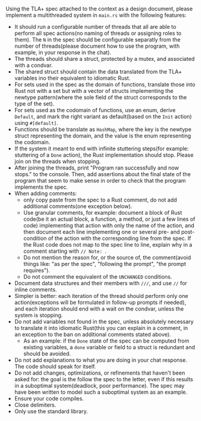 Using the TLA+ spec attached to the context as a design document, 
please implement a multithreaded system in `main.rs` with the following features:

- It should run a configurable number of threads that all are able to perform all spec actions(no naming of threads or assigning roles to them). The `N` in the spec should be configurable separatly from the number of threads(please document how to use the program, with example, in your response in the chat).
- The threads should share a struct, protected by a mutex, and associated with a condvar.
- The shared struct should contain the data translated from the TLA+ variables ino their equivalent to idiomatic Rust.
- For sets used in the spec as the domain of functions, translate those into Rust not with a set but with a vector of structs implementing the newtype pattern(where the sole field of the struct corresponds to the type of the set).
- For sets used as the codomain of functions, use an enum, derive `Default`, and mark the right variant as default(based on the `Init` action) using `#[default]`. 
- Functions should be translate as `HashMap`, where the key is the newtype struct representing the domain, and the value is the enum representing the codomain.
- If the system it meant to end with infinite stuttering steps(for example: stuttering of a `Done` action), the Rust implementation should stop. Please join on the threads when stopping.
- After joining the threads, print "Program ran successfully and now stops." to the console. Then, add assertions about the final state of the program that seem to make sense in order to check that the program implements the spec.
- When adding comments: 
  - only copy paste from the spec to a Rust comment, do not add additional comments(one exception below). 
  - Use granular comments, for example: document a block of Rust code(be it an actual block, a function, a method, or just a few lines of code) implementing that action with only the name of the action, and then document each line implementing one or several pre- and post-condition of the action with the corresponding line from the spec. If the Rust code does not map to the spec line to line, explain why in a comment starting with `// Note: `. 
  - Do not mention the reason for, or the source of, the comment(avoid things like: "as per the spec", "following the prompt", "the prompt requires").
  - Do not comment the equivalent of the `UNCHANGED` conditions.  
- Document data structures and their members with `///`, and use `//` for inline comments.
- Simpler is better: each iteration of the thread should perform only one action(exceptions will be formulated in follow-up prompts if needed), and each iteration should end with a wait on the condvar, unless the system is stopping. 
- Do not add variables not found in the spec, unless absolutely necessary to translate it into idiomatic Rust(this you can explain in a comment, in an exception to the ban on additional comments stated above). 
  - As an example: if the `Done` state of the spec can be computed from existing variables, a `done` variable or field to a struct is redundant and should be avoided. 
- Do not add explanations to what you are doing in your chat response. The code should speak for itself. 
- Do not add changes, optimizations, or refinements that haven't been asked for: the goal is the follow the spec to the letter, even if this results in a suboptimal system(deadlock, poor performance). The spec may have been written to model such a suboptimal system as an example.
- Ensure your code compiles. 
- Close delimiters.
- Only use the standard library.